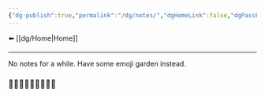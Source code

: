 ```yaml
---
{"dg-publish":true,"permalink":"/dg/notes/","dgHomeLink":false,"dgPassFrontmatter":false}
---
```



⬅️ [[dg/Home|Home]]
____

No notes for a while. Have some emoji garden instead.

### 🌱🌻🌱🌿🌺🌿🍀🌸🌱